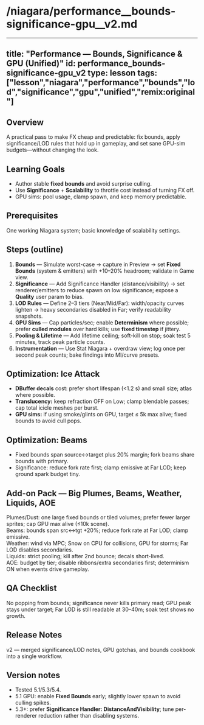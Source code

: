 # /niagara/performance__bounds-significance-gpu__v2.md
---
title: "Performance — Bounds, Significance & GPU (Unified)"
id: performance_bounds-significance-gpu_v2
type: lesson
tags: ["lesson","niagara","performance","bounds","lod","significance","gpu","unified","remix:original"]
---
## Overview
A practical pass to make FX cheap and predictable: fix bounds, apply significance/LOD rules that hold up in gameplay, and set sane GPU-sim budgets—without changing the look.
## Learning Goals
- Author stable **fixed bounds** and avoid surprise culling.
- Use **Significance** + **Scalability** to throttle cost instead of turning FX off.
- GPU sims: pool usage, clamp spawn, and keep memory predictable.
## Prerequisites
One working Niagara system; basic knowledge of scalability settings.
## Steps (outline)
1) **Bounds** — Simulate worst-case → capture in Preview → set **Fixed Bounds** (system & emitters) with +10–20% headroom; validate in Game view.  
2) **Significance** — Add Significance Handler (distance/visibility) → set renderer/emitters to reduce spawn on low significance; expose a **Quality** user param to bias.  
3) **LOD Rules** — Define 2–3 tiers (Near/Mid/Far): width/opacity curves lighten → heavy secondaries disabled in Far; verify readability snapshots.  
4) **GPU Sims** — Cap particles/sec; enable **Determinism** where possible; prefer **culled modules** over hard kills; use **fixed timestep** if jittery.  
5) **Pooling & Lifetime** — Add lifetime ceiling; soft-kill on stop; soak test 5 minutes, track peak particle counts.  
6) **Instrumentation** — Use Stat Niagara + overdraw view; log once per second peak counts; bake findings into MI/curve presets.
## Optimization: Ice Attack
- **DBuffer decals** cost: prefer short lifespan (<1.2 s) and small size; atlas where possible.
- **Translucency:** keep refraction OFF on Low; clamp blendable passes; cap total icicle meshes per burst.
- **GPU sims:** if using smoke/glints on GPU, target ≤ 5k max alive; fixed bounds to avoid cull pops.
## Optimization: Beams
- Fixed bounds span source↔target plus 20% margin; fork beams share bounds with primary.
- Significance: reduce fork rate first; clamp emissive at Far LOD; keep ground spark budget tiny.
## Add-on Pack — Big Plumes, Beams, Weather, Liquids, AOE
Plumes/Dust: one large fixed bounds or tiled volumes; prefer fewer larger sprites; cap GPU max alive (≤10k scene).  
Beams: bounds span src↔tgt +20%; reduce fork rate at Far LOD; clamp emissive.  
Weather: wind via MPC; Snow on CPU for collisions, GPU for storms; Far LOD disables secondaries.  
Liquids: strict pooling; kill after 2nd bounce; decals short-lived.  
AOE: budget by tier; disable ribbons/extra secondaries first; determinism ON when events drive gameplay.

## QA Checklist
No popping from bounds; significance never kills primary read; GPU peak stays under target; Far LOD is still readable at 30–40m; soak test shows no growth.
## Release Notes
v2 — merged significance/LOD notes, GPU gotchas, and bounds cookbook into a single workflow.
## Version notes
- Tested 5.1/5.3/5.4.  
- 5.1 GPU: enable **Fixed Bounds** early; slightly lower spawn to avoid culling spikes.  
- 5.3+: prefer **Significance Handler: DistanceAndVisibility**; tune per-renderer reduction rather than disabling systems.

